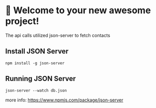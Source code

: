 # 🚀 Welcome to your new awesome project!
The api calls utilized json-server to fetch contacts

## Install JSON Server

`npm install -g json-server`

## Running JSON Server

`json-server --watch db.json`

more info: https://www.npmjs.com/package/json-server
